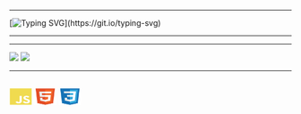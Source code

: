 <hr>

[![Typing SVG](https://readme-typing-svg.herokuapp.com?font=Fira+Code&weight=300&size=50&duration=4000&pause=1000&color=FF6E95&center=true&vCenter=true&random=false&width=1000&lines=Welcome+to+my+profile!;Hello%2C+my+name+is+Coelhinho!;I+love+programming!;Byee!)](https://git.io/typing-svg)

<hr>

<hr>

<div>
  <img height="180em" src="https://github-readme-stats.vercel.app/api?username=Coelhinho10&show_icons=true&title_color=FF6E95&text_color=fff&icon_color=fff&bg_color=181818" />
  <img height="180em" src="https://github-readme-stats.vercel.app/api/top-langs/?username=Coelhinho10&title_color=FF6E95&text_color=fff&icon_color=fff&bg_color=181818" />
</div>

<hr>

<div style="display: inline_block"><br>
  <img align="center" alt="Js" height="30" width="40" src="https://raw.githubusercontent.com/devicons/devicon/master/icons/javascript/javascript-plain.svg">
  <img align="center" alt="HTML" height="30" width="40" src="https://raw.githubusercontent.com/devicons/devicon/master/icons/html5/html5-original.svg">
  <img align="center" alt="CSS" height="30" width="40" src="https://raw.githubusercontent.com/devicons/devicon/master/icons/css3/css3-original.svg">
</div>
